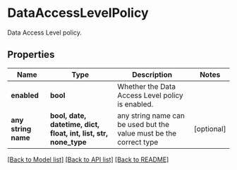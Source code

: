 # DataAccessLevelPolicy

Data Access Level policy.

## Properties
Name | Type | Description | Notes
------------ | ------------- | ------------- | -------------
**enabled** | **bool** | Whether the Data Access Level policy is enabled. | 
**any string name** | **bool, date, datetime, dict, float, int, list, str, none_type** | any string name can be used but the value must be the correct type | [optional]

[[Back to Model list]](../README.md#documentation-for-models) [[Back to API list]](../README.md#documentation-for-api-endpoints) [[Back to README]](../README.md)


